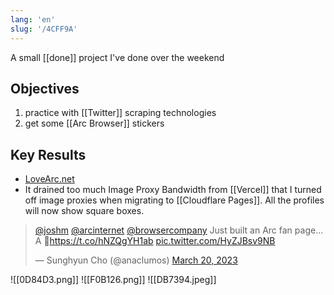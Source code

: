 ```yaml
---
lang: 'en'
slug: '/4CFF9A'
---
```


A small [[done]] project I've done over the weekend

## Objectives

1. practice with [[Twitter]] scraping technologies
2. get some [[Arc Browser]] stickers

## Key Results

- [LoveArc.net](https://lovearc.net)
- It drained too much Image Proxy Bandwidth from [[Vercel]] that I turned off image proxies when migrating to [[Cloudflare Pages]]. All the profiles will now show square boxes.

<blockquote class="twitter-tweet"><p lang="en" dir="ltr"><a href="https://twitter.com/joshm?ref_src=twsrc%5Etfw">@joshm</a> <a href="https://twitter.com/arcinternet?ref_src=twsrc%5Etfw">@arcinternet</a> <a href="https://twitter.com/browsercompany?ref_src=twsrc%5Etfw">@browsercompany</a> Just built an Arc fan page... A 💌<a href="https://t.co/hNZQgYH1ab">https://t.co/hNZQgYH1ab</a> <a href="https://t.co/HyZJBsv9NB">pic.twitter.com/HyZJBsv9NB</a></p>&mdash; Sunghyun Cho (@anaclumos) <a href="https://twitter.com/anaclumos/status/1637865382089469952?ref_src=twsrc%5Etfw">March 20, 2023</a></blockquote>

![[0D84D3.png]]
![[F0B126.png]]
![[DB7394.jpeg]]
